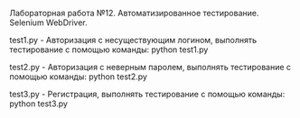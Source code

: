 Лабораторная работа №12.
Автоматизированное тестирование. Selenium WebDriver.

test1.py - Авторизация с несуществующим логином, выполнять тестирование с помощью команды: python test1.py

test2.py - Авторизация с неверным паролем, выполнять тестирование с помощью команды: python test2.py

test3.py - Регистрация, выполнять тестирование с помощью команды: python test3.py
